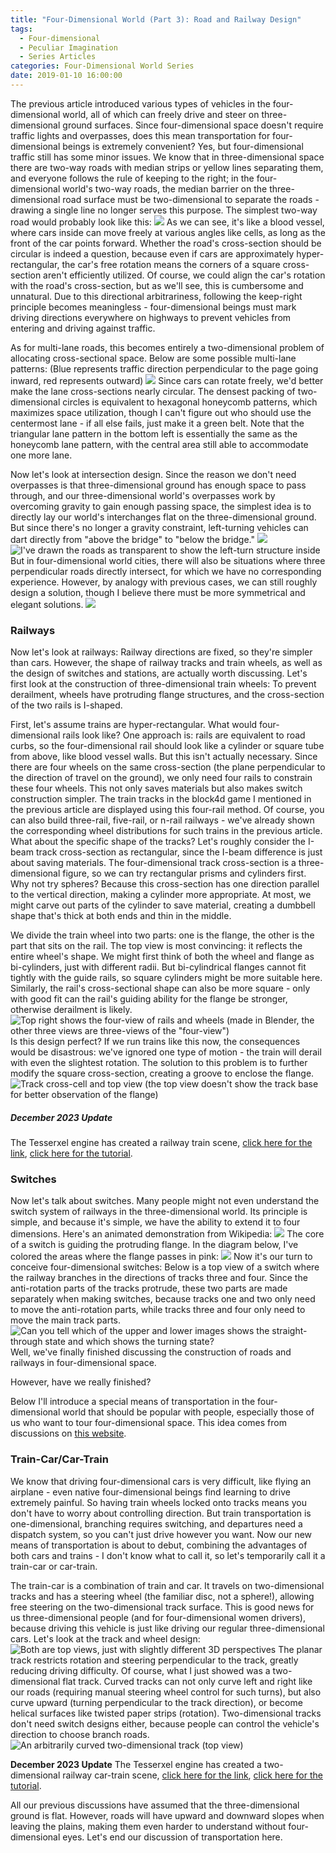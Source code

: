 ```yaml
---
title: "Four-Dimensional World (Part 3): Road and Railway Design"
tags:
  - Four-dimensional
  - Peculiar Imagination
  - Series Articles
categories: Four-Dimensional World Series
date: 2019-01-10 16:00:00
---
```

The previous article introduced various types of vehicles in the four-dimensional world, all of which can freely drive and steer on three-dimensional ground surfaces. Since four-dimensional space doesn't require traffic lights and overpasses, does this mean transportation for four-dimensional beings is extremely convenient? Yes, but four-dimensional traffic still has some minor issues. We know that in three-dimensional space there are two-way roads with median strips or yellow lines separating them, and everyone follows the rule of keeping to the right; in the four-dimensional world's two-way roads, the median barrier on the three-dimensional road surface must be two-dimensional to separate the roads - drawing a single line no longer serves this purpose. The simplest two-way road would probably look like this:
![](/img/rail401.png)<!--more-->
As we can see, it's like a blood vessel, where cars inside can move freely at various angles like cells, as long as the front of the car points forward. Whether the road's cross-section should be circular is indeed a question, because even if cars are approximately hyper-rectangular, the car's free rotation means the corners of a square cross-section aren't efficiently utilized. Of course, we could align the car's rotation with the road's cross-section, but as we'll see, this is cumbersome and unnatural. Due to this directional arbitrariness, following the keep-right principle becomes meaningless - four-dimensional beings must mark driving directions everywhere on highways to prevent vehicles from entering and driving against traffic.

As for multi-lane roads, this becomes entirely a two-dimensional problem of allocating cross-sectional space. Below are some possible multi-lane patterns: (Blue represents traffic direction perpendicular to the page going inward, red represents outward)
![](/img/rail402.png)
Since cars can rotate freely, we'd better make the lane cross-sections nearly circular. The densest packing of two-dimensional circles is equivalent to hexagonal honeycomb patterns, which maximizes space utilization, though I can't figure out who should use the centermost lane - if all else fails, just make it a green belt. Note that the triangular lane pattern in the bottom left is essentially the same as the honeycomb lane pattern, with the central area still able to accommodate one more lane.

Now let's look at intersection design. Since the reason we don't need overpasses is that three-dimensional ground has enough space to pass through, and our three-dimensional world's overpasses work by overcoming gravity to gain enough passing space, the simplest idea is to directly lay our world's interchanges flat on the three-dimensional ground. But since there's no longer a gravity constraint, left-turning vehicles can dart directly from "above the bridge" to "below the bridge."
![](/img/rail401.jpg)
![I've drawn the roads as transparent to show the left-turn structure inside](/img/rail402.jpg)
But in four-dimensional world cities, there will also be situations where three perpendicular roads directly intersect, for which we have no corresponding experience. However, by analogy with previous cases, we can still roughly design a solution, though I believe there must be more symmetrical and elegant solutions.
![](/img/rail403.jpg)

### Railways
Now let's look at railways: Railway directions are fixed, so they're simpler than cars. However, the shape of railway tracks and train wheels, as well as the design of switches and stations, are actually worth discussing. Let's first look at the construction of three-dimensional train wheels: To prevent derailment, wheels have protruding flange structures, and the cross-section of the two rails is I-shaped.

First, let's assume trains are hyper-rectangular. What would four-dimensional rails look like? One approach is: rails are equivalent to road curbs, so the four-dimensional rail should look like a cylinder or square tube from above, like blood vessel walls. But this isn't actually necessary. Since there are four wheels on the same cross-section (the plane perpendicular to the direction of travel on the ground), we only need four rails to constrain these four wheels. This not only saves materials but also makes switch construction simpler. The train tracks in the block4d game I mentioned in the previous article are displayed using this four-rail method. Of course, you can also build three-rail, five-rail, or n-rail railways - we've already shown the corresponding wheel distributions for such trains in the previous article. What about the specific shape of the tracks? Let's roughly consider the I-beam track cross-section as rectangular, since the I-beam difference is just about saving materials. The four-dimensional track cross-section is a three-dimensional figure, so we can try rectangular prisms and cylinders first. Why not try spheres? Because this cross-section has one direction parallel to the vertical direction, making a cylinder more appropriate. At most, we might carve out parts of the cylinder to save material, creating a dumbbell shape that's thick at both ends and thin in the middle.

We divide the train wheel into two parts: one is the flange, the other is the part that sits on the rail. The top view is most convincing: it reflects the entire wheel's shape. We might first think of both the wheel and flange as bi-cylinders, just with different radii. But bi-cylindrical flanges cannot fit tightly with the guide rails, so square cylinders might be more suitable here. Similarly, the rail's cross-sectional shape can also be more square - only with good fit can the rail's guiding ability for the flange be stronger, otherwise derailment is likely.
![Top right shows the four-view of rails and wheels (made in Blender, the other three views are three-views of the "four-view")](/img/rail403.png)
Is this design perfect? If we run trains like this now, the consequences would be disastrous: we've ignored one type of motion - the train will derail with even the slightest rotation. The solution to this problem is to further modify the square cross-section, creating a groove to enclose the flange.
![Track cross-cell and top view (the top view doesn't show the track base for better observation of the flange)](/img/rail404.png)

##### December 2023 Update
The Tesserxel engine has created a railway train scene, [click here for the link](https://wxyhly.github.io/tesserxel/examples/#rails::rail1d), [click here for the tutorial](/archives/tesserxel-flightsim/).

### Switches
Now let's talk about switches. Many people might not even understand the switch system of railways in the three-dimensional world. Its principle is simple, and because it's simple, we have the ability to extend it to four dimensions. Here's an animated demonstration from Wikipedia:
![](https://upload.wikimedia.org/wikipedia/commons/thumb/d/d1/Funzionamento_Deviatoio.gif/675px-Funzionamento_Deviatoio.gif)
The core of a switch is guiding the protruding flange. In the diagram below, I've colored the areas where the flange passes in pink:
![](/img/rail405.png)
Now it's our turn to conceive four-dimensional switches: Below is a top view of a switch where the railway branches in the directions of tracks three and four. Since the anti-rotation parts of the tracks protrude, these two parts are made separately when making switches, because tracks one and two only need to move the anti-rotation parts, while tracks three and four only need to move the main track parts.
![Can you tell which of the upper and lower images shows the straight-through state and which shows the turning state?](/img/rail404.jpg)
Well, we've finally finished discussing the construction of roads and railways in four-dimensional space.

However, have we really finished?

Below I'll introduce a special means of transportation in the four-dimensional world that should be popular with people, especially those of us who want to tour four-dimensional space. This idea comes from discussions on [this website](http://hi.gher.space/forum/viewforum.php?f=27).
<a name="planar-rail"></a>

### Train-Car/Car-Train
We know that driving four-dimensional cars is very difficult, like flying an airplane - even native four-dimensional beings find learning to drive extremely painful. So having train wheels locked onto tracks means you don't have to worry about controlling direction. But train transportation is one-dimensional, branching requires switching, and departures need a dispatch system, so you can't just drive however you want. Now our new means of transportation is about to debut, combining the advantages of both cars and trains - I don't know what to call it, so let's temporarily call it a train-car or car-train.

The train-car is a combination of train and car. It travels on two-dimensional tracks and has a steering wheel (the familiar disc, not a sphere!), allowing free steering on the two-dimensional track surface. This is good news for us three-dimensional people (and for four-dimensional women drivers), because driving this vehicle is just like driving our regular three-dimensional cars. Let's look at the track and wheel design:
![Both are top views, just with slightly different 3D perspectives](/img/rail405.jpg)
The planar track restricts rotation and steering perpendicular to the track, greatly reducing driving difficulty. Of course, what I just showed was a two-dimensional flat track. Curved tracks can not only curve left and right like our roads (requiring manual steering wheel control for such turns), but also curve upward (turning perpendicular to the track direction), or become helical surfaces like twisted paper strips (rotation). Two-dimensional tracks don't need switch designs either, because people can control the vehicle's direction to choose branch roads.
![An arbitrarily curved two-dimensional track (top view)](/img/rail406.jpg)

**December 2023 Update**
The Tesserxel engine has created a two-dimensional railway car-train scene, [click here for the link](https://wxyhly.github.io/tesserxel/examples/#rails::rail2d), [click here for the tutorial](/archives/tesserxel-flightsim/).

All our previous discussions have assumed that the three-dimensional ground is flat. However, roads will have upward and downward slopes when leaving the plains, making them even harder to understand without four-dimensional eyes. Let's end our discussion of transportation here.